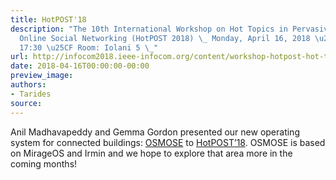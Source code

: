 ```yaml
---
title: HotPOST'18
description: "The 10th International Workshop on Hot Topics in Pervasive Mobile and
  Online Social Networking (HotPOST 2018) \_ Monday, April 16, 2018 \u25CF 13:30 \u2013
  17:30 \u25CF Room: Iolani 5 \_"
url: http://infocom2018.ieee-infocom.org/content/workshop-hotpost-hot-topics-pervasive-mobile-and-online-social-networking-program
date: 2018-04-16T00:00:00-00:00
preview_image:
authors:
- Tarides
source:
---
```


<p>Anil Madhavapeddy and Gemma Gordon presented our new operating system for
connected buildings: <a href="http://kcsrk.info/papers/osmose_feb_18.pdf">OSMOSE</a>
to <a href="http://hotpost18.weebly.com/">HotPOST&rsquo;18</a>. OSMOSE is based on
MirageOS and Irmin and we hope to explore that area more in the coming months!</p>

